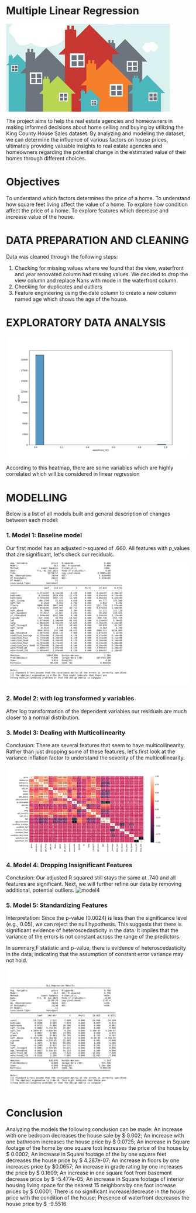 
# Multiple Linear Regression

![Group](housing.jpg)

The project aims to help the real estate agencies and  homeowners in making informed decisions about home selling and buying by utilizing the King County House Sales dataset. By analyzing and modeling the dataset, we can determine the influence of various factors on house prices, ultimately providing valuable insights to real estate agencies and homeowners regarding the potential change  in the estimated value of their homes through different  choices.

# Objectives

To understand which factors determines the price of a home.
To understand how square feet living affect the value of a home.
To explore how condition affect the price of a home.
To explore features which decrease and increase value of the house.

# DATA PREPARATION AND CLEANING
Data was cleaned through the following steps:
1. Checking for missing values where we found that the view, waterfront and year renovated column had missing values. We decided to drop the view column and replace Nans with mode in the waterfront column.
2. Checking for duplicates and outliers
3. Feature engineering using the date column to create a new column named age which shows the age of the house.

# EXPLORATORY DATA ANALYSIS

![EDA](Images/eda.png)

According to this heatmap, there are some variables which are highly correlated which will be considered in linear regression

# MODELLING

Below is a list of all models built and general description of changes between each model:

### 1. Model 1: Baseline model
Our first model has an adjusted r-squared of .660. All features with p_values that are significant, let's check our residuals.

![baseline](Images/baselineModel.png)

### 2. Model 2: with log transformed y variables
After log transformation of the dependent variables our residuals are much closer to a normal distribution.


### 3. Model 3: Dealing with Multicollinearity

Conclusion: There are several features that seem to have multicollinearity. Rather than just dropping some of these features, let's first look at the variance inflation factor to understand the severity of the multicollinearity.

![Correlation](Images/CORR2.png)

### 4. Model 4: Dropping Insignificant Features
Conclusion: Our adjusted R squared still stays the same at .740 and all features are significant. Next, we will further refine our data by removing additional, potential outliers.
![model4](Images/model4.png)

### 5. Model 5: Standardizing Features

Interpretation: Since the p-value (0.0024) is less than the significance level (e.g., 0.05), we can reject the null hypothesis. This suggests that there is significant evidence of heteroscedasticity in the data. It implies that the variance of the errors is not constant across the range of the predictors.

In summary,F statistic and p-value, there is evidence of heteroscedasticity in the data, indicating that the assumption of constant error variance may not hold.

![Finalmodel](Images/FinalModel.png)

# Conclusion

Analyzing the models the following conclusion can be made:
An increase with one bedroom decreases the house sale by $ 0.002;
An increase with one bathroom increases the house price by $ 0.0725;
An increase in Square footage of the home by one square foot increases the price of the house by $ 0.0002;
An increase in Square footage of the by one square feet decreases the house price by $ 4.287e-07;
An increase in floors by one increases price by $0.0657;
An increase in grade rating by one increases the price by $ 0.1609;
An increase in one square foot from basement decrease price by $ -5.477e-05;
An increase in Square footage of interior housing living space for the nearest 15 neighbors by one foot increase prices by $ 0.0001;
There is no significant increase/decrease in the house price with the condition of the house;
Presence of waterfront decreases the house price by $ -9.5516.
